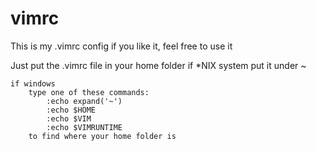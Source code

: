 # vimrc

This is my .vimrc config
if you like it, feel free to use it

Just put the .vimrc file in your home folder
	if *NIX system
		put it under ~

	if windows
		type one of these commands:
			:echo expand('~')
			:echo $HOME
			:echo $VIM
			:echo $VIMRUNTIME
		to find where your home folder is
